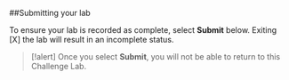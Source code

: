 ##<x-l8>Submitting your lab</x-l8>  

<x-l8>To ensure your lab is recorded as complete, select</x-l8> **<x-l8>Submit</x-l8>** <x-l8>below.</x-l8> <x-l8>Exiting</x-l8> [X] <x-l8>the lab will result in an incomplete status.</x-l8>  

>[!alert] <x-l8>Once you select</x-l8> **<x-l8>Submit</x-l8>**, <x-l8>you will not be able to return to this Challenge Lab.</x-l8> 
